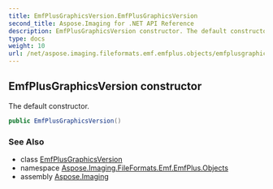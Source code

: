 ```yaml
---
title: EmfPlusGraphicsVersion.EmfPlusGraphicsVersion
second_title: Aspose.Imaging for .NET API Reference
description: EmfPlusGraphicsVersion constructor. The default constructor
type: docs
weight: 10
url: /net/aspose.imaging.fileformats.emf.emfplus.objects/emfplusgraphicsversion/emfplusgraphicsversion/
---
```

## EmfPlusGraphicsVersion constructor

The default constructor.

```csharp
public EmfPlusGraphicsVersion()
```

### See Also

* class [EmfPlusGraphicsVersion](../)
* namespace [Aspose.Imaging.FileFormats.Emf.EmfPlus.Objects](../../emfplusgraphicsversion/)
* assembly [Aspose.Imaging](../../../)



